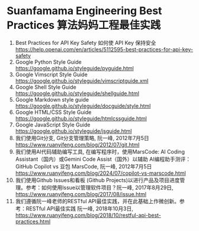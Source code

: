 # Suanfamama Engineering Best Practices 算法妈妈工程最佳实践 
1. Best Practices for API Key Safety 如何使 API Key 保持安全 https://help.openai.com/en/articles/5112595-best-practices-for-api-key-safety
2. Google Python Style Guide https://google.github.io/styleguide/pyguide.html
3. Google Vimscript Style Guide https://google.github.io/styleguide/vimscriptguide.xml
4. Google Shell Style Guide https://google.github.io/styleguide/shellguide.html
5. Google Markdown style guide https://google.github.io/styleguide/docguide/style.html
6. Google HTML/CSS Style Guide https://google.github.io/styleguide/htmlcssguide.html
7. Google JavaScript Style Guide https://google.github.io/styleguide/jsguide.html
8. 我们使用Git分支, Git分支管理策略, 阮一峰, 2012年7月5日 https://www.ruanyifeng.com/blog/2012/07/git.html
9. 我们使用AI代码辅助编写工具, 在编写程序时，使用MarsCode: AI Coding Assistant（国内）或Gemini Code Assist（国外）以辅助 AI编程助手测评：GitHub Copilot vs 豆包 MarsCode, 阮一峰, 2012年7月5日 https://www.ruanyifeng.com/blog/2024/07/copilot-vs-marscode.html
10. 我们使用Github Issues和看板 (Github Projects)以进行产品及项目进度管理。参考：如何使用Issue以管理软件项目？阮一峰, 2017年8月29日, https://www.ruanyifeng.com/blog/2017/08/issue.html
11. 我们遵循阮一峰老师的RESTful API最佳实践，并在此基础上作微创新。参考：RESTful API最佳实践 阮一峰, 2018年10月3日, https://www.ruanyifeng.com/blog/2018/10/restful-api-best-practices.html
